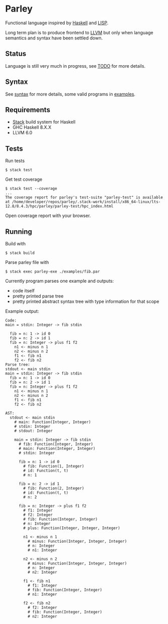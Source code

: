 # Parley

Functional language inspired by [Haskell](https://www.haskell.org/) and [LISP](https://en.wikipedia.org/wiki/Lisp_(programming_language)).

Long term plan is to produce frontend to [LLVM](https://llvm.org/) but only when language semantics and syntax have been settled down.

## Status

Language is still very much in progress, see [TODO](doc/todo.md) for more details.

## Syntax

See [syntax](doc/syntax.md) for more details, some valid programs in [examples](examples/).

## Requirements

- [Stack](https://docs.haskellstack.org/en/stable/README/) build system for Haskell
- GHC Haskell 8.X.X
- LLVM 6.0

## Tests

Run tests
```
$ stack test
```

Get test coverage
```
$ stack test --coverage
...
The coverage report for parley's test-suite "parley-test" is available at /home/developer/repos/parley/.stack-work/install/x86_64-linux/lts-12.8/8.4.3/hpc/parley/parley-test/hpc_index.html
```
Open coverage report with your browser.


## Running

Build with

```
$ stack build
```

Parse parley file with
```
$ stack exec parley-exe ./examples/fib.par
```

Currently program parses one example and outputs:
- code itself
- pretty printed parse tree
- pretty printed abstract syntax tree with type information for that scope

Example output:
```
Code:
main = stdin: Integer -> fib stdin
  
  fib = n: 1 -> id 0
  fib = n: 2 -> id 1
  fib = n: Integer -> plus f1 f2
    n1 <- minus n 1
    n2 <- minus n 2
    f1 <- fib n1
    f2 <- fib n2
Parse tree:
stdout <- main stdin
main = stdin: Integer -> fib stdin
  fib = n: 1 -> id 0
  fib = n: 2 -> id 1
  fib = n: Integer -> plus f1 f2
    n1 <- minus n 1
    n2 <- minus n 2
    f1 <- fib n1
    f2 <- fib n2

AST:
  stdout <- main stdin
    # main: Function(Integer, Integer)
    # stdin: Integer
    # stdout: Integer
  
    main = stdin: Integer -> fib stdin
      # fib: Function(Integer, Integer)
      # main: Function(Integer, Integer)
      # stdin: Integer
    
      fib = n: 1 -> id 0
        # fib: Function(1, Integer)
        # id: Function(t, t)
        # n: 1
    
      fib = n: 2 -> id 1
        # fib: Function(2, Integer)
        # id: Function(t, t)
        # n: 2
    
      fib = n: Integer -> plus f1 f2
        # f1: Integer
        # f2: Integer
        # fib: Function(Integer, Integer)
        # n: Integer
        # plus: Function(Integer, Integer, Integer)
      
        n1 <- minus n 1
          # minus: Function(Integer, Integer, Integer)
          # n: Integer
          # n1: Integer
      
        n2 <- minus n 2
          # minus: Function(Integer, Integer, Integer)
          # n: Integer
          # n2: Integer
      
        f1 <- fib n1
          # f1: Integer
          # fib: Function(Integer, Integer)
          # n1: Integer
      
        f2 <- fib n2
          # f2: Integer
          # fib: Function(Integer, Integer)
          # n2: Integer

```